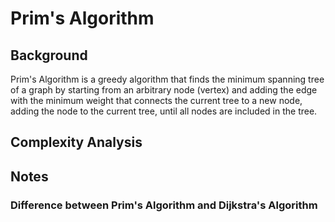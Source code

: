 # Prim's Algorithm

## Background

Prim's Algorithm is a greedy algorithm that finds the minimum spanning tree of a graph by starting from an
arbitrary node (vertex) and adding the edge with the minimum weight that connects the current tree to a new node, adding
the node to the current tree, until all nodes are included in the tree.

## Complexity Analysis

## Notes

### Difference between Prim's Algorithm and Dijkstra's Algorithm